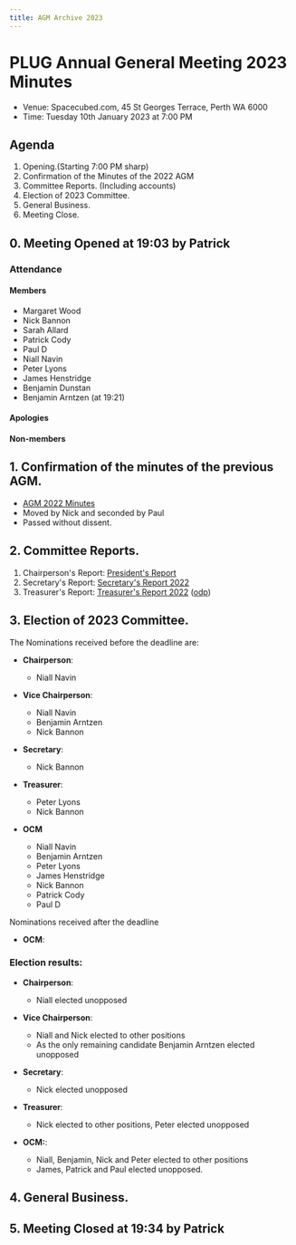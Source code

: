 ```yaml
---
title: AGM Archive 2023
---
```


# PLUG Annual General Meeting 2023 Minutes

* Venue: Spacecubed.com, 45 St Georges Terrace, Perth WA 6000
* Time: Tuesday 10th January 2023 at 7:00 PM


## Agenda
1. Opening.(Starting 7:00 PM sharp)
2. Confirmation of the Minutes of the 2022 AGM
3. Committee Reports. (Including accounts)
4. Election of 2023 Committee.
5. General Business.
6. Meeting Close.


## 0. Meeting Opened at 19:03 by Patrick
### Attendance 
#### Members
- Margaret Wood
- Nick Bannon
- Sarah Allard
- Patrick Cody
- Paul D
- Niall Navin
- Peter Lyons
- James Henstridge
- Benjamin Dunstan
- Benjamin Arntzen (at 19:21)
 


#### Apologies

#### Non-members


## 1. Confirmation of the minutes of the previous AGM.
* [AGM 2022 Minutes](/events/AGM/2022.md)
* Moved by Nick and seconded by Paul  
* Passed without dissent.


## 2. Committee Reports.
 
1. Chairperson's Report:  [President's Report](PresidentsReport2022.pdf)
2. Secretary's Report:  [Secretary's Report 2022](SecretarysReport2022.pdf)
3. Treasurer's Report:  [Treasurer's Report 2022](Treasurers_Report-2022.pdf) ([odp](Treasurers_Report-2022.odp))

## 3. Election of 2023 Committee.
The Nominations received before the deadline are:
* **Chairperson**:
  * Niall Navin 
  
* **Vice Chairperson**:
  * Niall Navin
  * Benjamin Arntzen
  * Nick Bannon
  
* **Secretary**:
  * Nick Bannon 
 

* **Treasurer**:
  * Peter Lyons
  * Nick Bannon
 
* **OCM**
  * Niall Navin
  * Benjamin Arntzen
  * Peter Lyons
  * James Henstridge
  * Nick Bannon
  * Patrick Cody
  * Paul D

Nominations received after the deadline

* **OCM**:

  
### Election results:
* **Chairperson**:
  * Niall elected unopposed
 
* **Vice Chairperson**: 
  * Niall and Nick elected to other positions
  * As the only remaining candidate Benjamin Arntzen elected unopposed

* **Secretary**: 
  * Nick elected unopposed

* **Treasurer**: 
  * Nick elected to other positions, Peter elected unopposed

* **OCM:**:
  * Niall, Benjamin, Nick and Peter elected to other positions
  * James, Patrick and Paul elected unopposed.

## 4. General Business.


## 5. Meeting Closed at 19:34 by Patrick 






